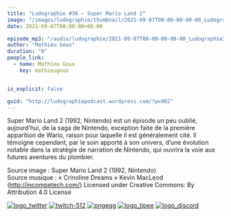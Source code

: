 ```yaml
---
title: "Ludographie #36 – Super Mario Land 2"
image: "/images/ludographie/thumbnail/2021-09-07T08-00-00-00-00_Ludographie36SuperMarioLand2.jpg"
date: 2021-09-07T08:00:00+00:00

episode_mp3: "/audio/ludographie/2021-09-07T08-00-00-00-00_Ludographie36SuperMarioLand2.mp3"
author: "Mathieu Goux"
duration: "0"
people_link: 
  - name: Mathieu Goux
    key: mathieugoux


is_explicit: false

guid: "http://ludographiepodcast.wordpress.com/?p=902"
---
```


<PodcastHeader/>

<!-- ECRIRE LA DESCRIPTION DE L'EPISODE SOUS CETTE LIGNE -->
<p>Super Mario Land 2 (1992, Nintendo) est un épisode un peu oublié, aujourd’hui, de la saga de Nintendo, exception faite de la première apparition de Wario, raison pour laquelle il est généralement cité. Il témoigne cependant, par le soin apporté à son univers, d’une évolution notable dans la stratégie de narration de Nintendo, qui ouvrira la voie aux futures aventures du plombier.<br></p>
<p></p>
<a href="" rel="nofollow"></a>
 
<p>Source image : Super Mario Land 2 (1992, Nintendo) <br>Source musique : «&nbsp;Crinoline Dreams&nbsp;» Kevin MacLeod (<a title="http://incompetech.com/" href="http://incompetech.com/" rel="nofollow">http://incompetech.com/</a>) Licensed under Creative Commons: By Attribution 4.0 License</p>


<!--tr--><p>
<!--td--><span><a href="https://twitter.com/Gouximan" rel="nofollow"><img src="/resources/ludographie/2021-09-07T08-00-00-00-00_Ludographie36SuperMarioLand2/logo_twitter-1.png" alt="logo_twitter"></a><!--/td--></span>
<!--td--><span><a href="https://www.twitch.tv/mathieugoux" rel="nofollow"><img src="/resources/ludographie/2021-09-07T08-00-00-00-00_Ludographie36SuperMarioLand2/twitch-512-1.png" alt="twitch-512"></a><!--/td--></span>
<!--td--><span><a href="https://www.youtube.com/user/MattTheFatalifieur/videos" rel="nofollow"><img src="/resources/ludographie/2021-09-07T08-00-00-00-00_Ludographie36SuperMarioLand2/pngegg.png" alt="pngegg"></a><!--/td--></span>
<!--td--><span><a href="http://fr.tipeee.com/calvinball" rel="nofollow"><img src="/resources/ludographie/2021-09-07T08-00-00-00-00_Ludographie36SuperMarioLand2/logo_tipee-1.png" alt="logo_tipee"></a><!--/td--></span>
<!--td--><span><a href="https://discord.com/invite/4RnA9v7" rel="nofollow"><img src="/resources/ludographie/2021-09-07T08-00-00-00-00_Ludographie36SuperMarioLand2/logo_discord-1.png" alt="logo_discord"></a><!--/td--></span>
<!--/tr--></p>




<p></p>


